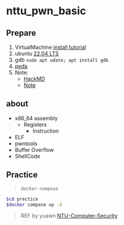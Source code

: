 # nttu_pwn_basic

## Prepare

1. VirtualMachine [install tutorial](https://hackmd.io/@SCIST/VirtualBox)
2. ubuntu [22.04 LTS](https://ubuntu.com/download/desktop)
3. gdb `sudo apt udate; apt install gdb`
4. [peda](https://github.com/longld/peda)
5. Note:
    + [HackMD](https://hackmd.io/@KzcDuD/rJi1yJBfC)
    + [Note](note.md)

## about

+ x86_64 assembly
  + Registers
    + Instruction
+ ELF
+ pwntools
+ Buffer Overflow
+ ShellCode

## Practice

> `docker-compose`

```bash
$cd prectice
$docker compose up -d
```

> REF by yuawn [NTU-Computer-Security](https://github.com/yuawn/NTU-Computer-Security)